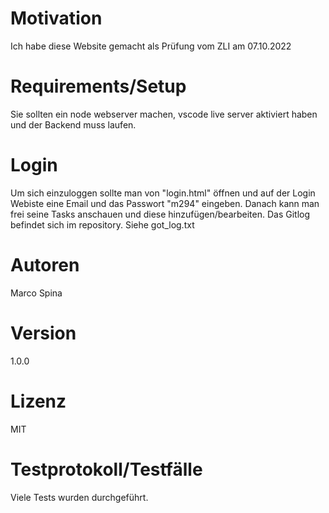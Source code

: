 # Motivation
Ich habe diese Website gemacht als Prüfung vom ZLI am 07.10.2022

# Requirements/Setup
Sie sollten ein node webserver machen, vscode live server aktiviert haben und der Backend muss laufen.

# Login
Um sich einzuloggen sollte man von "login.html" öffnen und auf der Login Webiste eine Email und das Passwort "m294" eingeben. Danach kann man frei seine Tasks anschauen und diese hinzufügen/bearbeiten.
Das Gitlog befindet sich im repository. Siehe got_log.txt

# Autoren
Marco Spina

# Version
1.0.0

# Lizenz
MIT

# Testprotokoll/Testfälle
Viele Tests wurden durchgeführt.